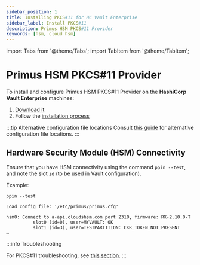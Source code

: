 ```yaml
---
sidebar_position: 1
title: Installing PKCS#11 for HC Vault Enterprise
sidebar_label: Install PKCS#11
description: Primus HSM PKCS#11 Provider
keywords: [hsm, cloud hsm]
---
```


import Tabs from '@theme/Tabs';
import TabItem from '@theme/TabItem';

#  Primus HSM PKCS#11 Provider

To install and configure Primus HSM PKCS#11 Provider on the **HashiCorp Vault Enterprise** machines:

1. [Download it](../downloads.md)
2. Follow the [installation process](../../pkcs/Installation/pkcs11_provider_installation)

:::tip Alternative configuration file locations
Consult [this guide](../../pkcs/Installation/pkcs11_provider_configuration) for alternative configuration file locations.
:::

## Hardware Security Module (HSM) Connectivity

Ensure that you have HSM connectivity using the command `ppin --test`, and note the slot `id` (to be used in Vault configuration).

Example:
```
ppin --test

Load config file: '/etc/primus/primus.cfg'

hsm0: Connect to a-api.cloudshsm.com port 2310, firmware: RX-2.10.0-T
          slot0 (id=0), user=MYVAULT: OK
          slot1 (id=3), user=TESTPARTITION: CKR_TOKEN_NOT_PRESENT
…
```

:::info Troubleshooting

For PKCS#11 troubleshooting, see [this section](../../pkcs/Tutorials/troubleshooting).
:::